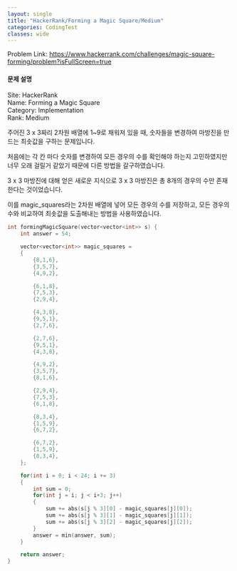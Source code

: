```yaml
---
layout: single
title: "HackerRank/Forming a Magic Square/Medium"
categories: CodingTest
classes: wide
---
```


Problem Link: <https://www.hackerrank.com/challenges/magic-square-forming/problem?isFullScreen=true>

#### 문제 설명

Site: HackerRank   
Name: Forming a Magic Square   
Category: Implementation   
Rank: Medium

주어진 3 x 3짜리 2차원 배열에 1~9로 채워져 있을 때, 숫자들을 변경하여 마방진을 만드는 최솟값을 구하는 문제입니다.

처음에는 각 칸 마다 숫자를 변경하여 모든 경우의 수를 확인해야 하는지 고민하였지만 너무 오래 걸릴거 같았기 때문에 다른 방법을 갈구하였습니다.

3 x 3 마방진에 대해 얻은 새로운 지식으로 3 x 3 마방진은 총 8개의 경우의 수만 존재한다는 것이었습니다.

이를 magic_squares라는 2차원 배열에 넣어 모든 경우의 수를 저장하고, 모든 경우의 수와 비교하여 최솟값을 도출해내는 방법을 사용하였습니다.

```cpp
int formingMagicSquare(vector<vector<int>> s) {
    int answer = 54;

    vector<vector<int>> magic_squares =
    {
        {8,1,6},
        {3,5,7},
        {4,9,2},

        {6,1,8},
        {7,5,3},
        {2,9,4},

        {4,3,8},
        {9,5,1},
        {2,7,6},

        {2,7,6},
        {9,5,1},
        {4,3,8},

        {4,9,2},
        {3,5,7},
        {8,1,6},

        {2,9,4},
        {7,5,3},
        {6,1,8},

        {8,3,4},
        {1,5,9},
        {6,7,2},

        {6,7,2},
        {1,5,9},
        {8,3,4},
    };

    for(int i = 0; i < 24; i += 3)
    {
        int sum = 0;
        for(int j = i; j < i+3; j++)
        {
            sum += abs(s[j % 3][0] - magic_squares[j][0]);
            sum += abs(s[j % 3][1] - magic_squares[j][1]);
            sum += abs(s[j % 3][2] - magic_squares[j][2]);
        }
        answer = min(answer, sum);
    }

    return answer;
}
```
